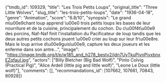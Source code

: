 {"tmdb_id": 109329, "title": "Les Trois Petits Loups", "original_title": "Three Little Wolves", "slug_title": "les-trois-petits-loups", "date": "1936-04-18", "genre": "Animation", "score": "6.8/10", "synopsis": "Le grand m\u00e9chant loup apprend \u00e0 trois petits loups les bases de leur nourriture et de la cuisine, principalement du cochon. Du c\u00f4t\u00e9 des porcins, Naf-Naf finit l'installation du Pacificateur de loup tandis que les deux autres petits cochons jouent \u00e0 crier au loup sur leur fr\u00e8re. Mais le loup arrive d\u00e9guis\u00e9, capture les deux joueurs et les enferme dans son antre...", "image": "https://image.tmdb.org/t/p/w185_and_h278_bestv2/jdn7UyTkuPivnPivxbnxEZqfauI.jpg", "actors": ["Billy Bletcher (Big Bad Wolf)", "Pinto Colvig (Practical Pig)", "Alice Ardell (little pig and little wolf)", "Leone Le Doux (little wolf)"], "comments": [], "recommandations_id": [107662, 107661, 70843, 80928]}